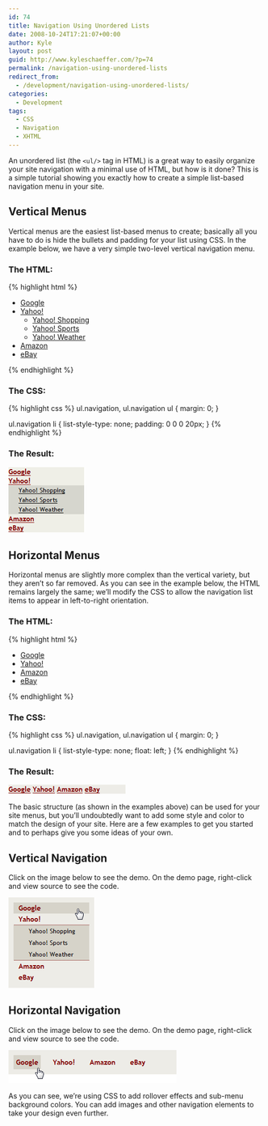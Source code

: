 ```yaml
---
id: 74
title: Navigation Using Unordered Lists
date: 2008-10-24T17:21:07+00:00
author: Kyle
layout: post
guid: http://www.kyleschaeffer.com/?p=74
permalink: /navigation-using-unordered-lists
redirect_from:
  - /development/navigation-using-unordered-lists/
categories:
  - Development
tags:
  - CSS
  - Navigation
  - XHTML
---
```

An unordered list (the `<ul/>` tag in HTML) is a great way to easily organize your site navigation with a minimal use of HTML, but how is it done? This is a simple tutorial showing you exactly how to create a simple list-based navigation menu in your site.

## Vertical Menus

Vertical menus are the easiest list-based menus to create; basically all you have to do is hide the bullets and padding for your list using CSS. In the example below, we have a very simple two-level vertical navigation menu.

### The HTML:

{% highlight html %}
<ul class="navigation">
  <li><a href="http://www.google.com">Google</a></li>
  <li><a href="http://www.yahoo.com">Yahoo!</a>
    <ul>
      <li><a href="http://www.yahoo.com/shopping">Yahoo! Shopping</a></li>
      <li><a href="http://www.yahoo.com/sports">Yahoo! Sports</a></li>
      <li><a href="http://www.yahoo.com/weather">Yahoo! Weather</a></li>
    </ul>
  </li>
  <li><a href="http://www.amazon.com">Amazon</a></li>
  <li><a href="http://www.ebay.com">eBay</a></li>
</ul>
{% endhighlight %}

### The CSS:

{% highlight css %}
ul.navigation,
ul.navigation ul {
  margin: 0;
}

ul.navigation li {
  list-style-type: none;
  padding: 0 0 0 20px;
}
{% endhighlight %}

### The Result:

![](/assets/img/navigation1.gif)

## Horizontal Menus

Horizontal menus are slightly more complex than the vertical variety, but they aren’t so far removed. As you can see in the example below, the HTML remains largely the same; we’ll modify the CSS to allow the navigation list items to appear in left-to-right orientation.

### The HTML:

{% highlight html %}
<ul class="navigation">
  <li><a href="http://www.google.com">Google</a></li>
  <li><a href="http://www.yahoo.com">Yahoo!</a></li>
  <li><a href="http://www.amazon.com">Amazon</a></li>
  <li><a href="http://www.ebay.com">eBay</a></li>
</ul>
{% endhighlight %}

### The CSS:

{% highlight css %}
ul.navigation,
ul.navigation ul {
  margin: 0;
}

ul.navigation li {
  list-style-type: none;
  float: left;
}
{% endhighlight %}

### The Result:

![](/assets/img/navigation2.gif)

The basic structure (as shown in the examples above) can be used for your site menus, but you’ll undoubtedly want to add some style and color to match the design of your site. Here are a few examples to get you started and to perhaps give you some ideas of your own.

## Vertical Navigation

Click on the image below to see the demo. On the demo page, right-click and view source to see the code.

[![](/assets/img/navigation3.gif)](/assets/img/verticalmenu.htm)

## Horizontal Navigation

Click on the image below to see the demo. On the demo page, right-click and view source to see the code.

[![](/assets/img/navigation4.gif)](/assets/img/horizontalmenu.htm)

As you can see, we’re using CSS to add rollover effects and sub-menu background colors. You can add images and other navigation elements to take your design even further.

